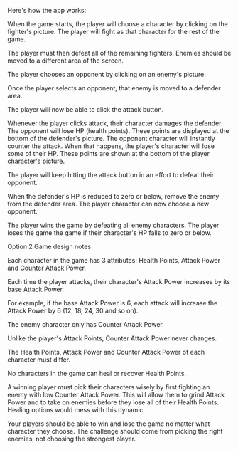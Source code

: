 Here's how the app works:


When the game starts, the player will choose a character by clicking on the fighter's picture. The player will fight as that character for the rest of the game.


The player must then defeat all of the remaining fighters. Enemies should be moved to a different area of the screen.


The player chooses an opponent by clicking on an enemy's picture.


Once the player selects an opponent, that enemy is moved to a defender area.


The player will now be able to click the attack button.

Whenever the player clicks attack, their character damages the defender. The opponent will lose HP (health points). These points are displayed at the bottom of the defender's picture.
The opponent character will instantly counter the attack. When that happens, the player's character will lose some of their HP. These points are shown at the bottom of the player character's picture.





The player will keep hitting the attack button in an effort to defeat their opponent.

When the defender's HP is reduced to zero or below, remove the enemy from the defender area. The player character can now choose a new opponent.



The player wins the game by defeating all enemy characters. The player loses the game the game if their character's HP falls to zero or below.



Option 2 Game design notes


Each character in the game has 3 attributes: Health Points, Attack Power and Counter Attack Power.


Each time the player attacks, their character's Attack Power increases by its base Attack Power.

For example, if the base Attack Power is 6, each attack will increase the Attack Power by 6 (12, 18, 24, 30 and so on).



The enemy character only has Counter Attack Power.

Unlike the player's Attack Points, Counter Attack Power never changes.



The Health Points, Attack Power and Counter Attack Power of each character must differ.


No characters in the game can heal or recover Health Points.

A winning player must pick their characters wisely by first fighting an enemy with low Counter Attack Power. This will allow them to grind Attack Power and to take on enemies before they lose all of their Health Points. Healing options would mess with this dynamic.



Your players should be able to win and lose the game no matter what character they choose. The challenge should come from picking the right enemies, not choosing the strongest player.